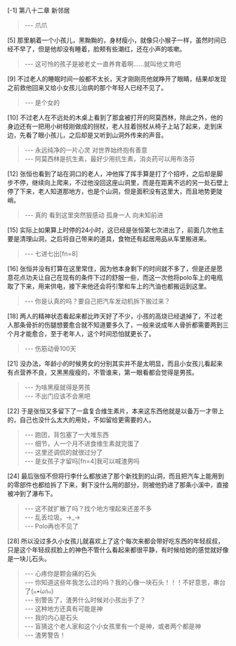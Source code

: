 
[-1] 第八十二章 新邻居
>--- 爪爪<br>

[5] 那里躺着一个小孩儿，黑黝黝的，身材瘦小，就像只小猴子一样，虽然时间已经不早了，但是他却没有睡着，脸颊有些潮红，还在小声的咳嗽。
>--- 这可怜的孩子是被老丈一直养育着啊……就叫他丈育吧<br>

[9] 不过老人的睡眠时间一般都不太长，天才刚刚亮他就睁开了眼睛，结果却发现之前救他回来又给小女孩儿治病的那个年轻人已经不见了。
>--- 是个女的<br>

[10] 不过老人在不远处的木桌上看到了那盒被打开的阿莫西林，除此之外，他的身边还有一把用小树枝刚做成的拐杖，老人拄着拐杖从椅子上站了起来，走到床边，先看了眼小孩儿，之后却是又听到山洞外传来的声音。
>--- 永远纯净的一片心灵
对世界始终抱有善意<br>
>--- 阿莫西林是抗生素，最好少用抗生素，消炎药可以用布洛芬<br>

[12] 张恒也看到了站在洞口的老人，冲他挥了挥手算是打了个招呼，之后却是脚步不停，继续向上爬来，不过他没回这座山洞里，而是在距离不远的另一处石壁上停了下来，老人知道那地方，也是个山洞，但是面积没有这里大，而且地势更陡峭。
>--- 真的 看到这里突然狠感动 孤身一人 向未知前进<br>

[15] 实际上如果算上时停的24小时，这已经是张恒第七次进出了，前面几次他主要是清理山洞，之后将自己带来的道具，食物还有起居用品从车里搬进来。
>--- 七进七出[fn=8]<br>

[16] 张恒并没有打算在这里常住，因为他本身剩下的时间就不多了，但是还是愿意花点功夫让自己在现有的条件下过的舒服一些，而这一次他将polo车上的电瓶取了下来，用来供电，接下来他还会将引擎和车上的汽油也都搬运到这里。
>--- 你是认真的吗？要自己把汽车发动机拆下搬过来？<br>

[18] 两人的精神状态看起来都比昨天好了不少，小孩的高烧已经退掉了，不过老人那条骨折的伤腿想要愈合就不知道要多久了，一般来说成年人骨折都需要两到三个月才能愈合，至于老年人，这个时间恐怕就更长了。
>--- 伤筋动骨100天<br>

[21] 没办法，年龄小的时候男女的分别其实并不是太明显，而且小女孩儿看起来有点营养不良，又黑黑瘦瘦的，不管谁来，第一眼看都会觉得是男孩。
>--- 为啥黑瘦就得是男孩<br>
>--- 不出门应该不会黑吧<br>

[22] 于是张恒又多留下了一盒复合维生素片，本来这东西他就是以备万一才带上的，自己也没什么太大的用处，不如留给更需要的人。
>--- 跑团，背包塞了一大堆东西<br>
>--- 细节，人一个月不进食维生素就完蛋了<br>
>--- 这里还调侃的就很过分了<br>
>--- 是女孩子才留吗[fn=4]我可以喊渣男吗<br>

[24] 最后张恒不但将行李什么都放进了那个新找到的山洞，而且把汽车上能用到的零部件也都给拆了下来，剩下没什么用的部分，则被他扔进了那条小溪中，直接被冲到了瀑布下。
>--- 这不就扩散了吗？找个地方埋起来还差不多<br>
>--- 乱丢垃圾。→_→<br>
>--- Polo再也不见了<br>

[28] 所以没过多久小女孩儿就喜欢上了这个每次来都会带好吃东西的年轻叔叔，只是这个年轻叔叔脸上的神色不管什么看起来都很平静，有时候给她的感觉就好像是一块儿石头。
>--- 心疼你是颗会痛的石头<br>
>--- 你知道这些年我怎么过的吗？我的心像一块石头！！！不好意思，串台了(๑•́ωก̀๑)<br>
>--- 别警告了，渣男什么时候对小孩出手了？<br>
>--- 这种地方还真有可能是神<br>
>--- 我的内心是石头<br>
>--- 盲猜这个老人家和这个小女孩里有一个是神，或者两个都是神<br>
>--- 渣男警告！<br>
